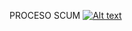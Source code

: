 PROCESO SCUM
[![Alt text](https://img.youtube.com/vi/ATFTf0HTlrc/0.jpg)](https://www.youtube.com/watch?v=ATFTf0HTlrc)
